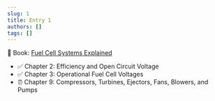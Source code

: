 ```yaml
---
slug: 1
title: Entry 1
authors: []
tags: []
---
```


📕 Book: [Fuel Cell Systems Explained](https://onlinelibrary.wiley.com/doi/book/10.1002/9781118706992)

* ✅ Chapter 2: Efficiency and Open Circuit Voltage
* ✅ Chapter 3: Operational Fuel Cell Voltages 
* ⏰ Chapter 9: Compressors, Turbines, Ejectors, Fans, Blowers, and Pumps 